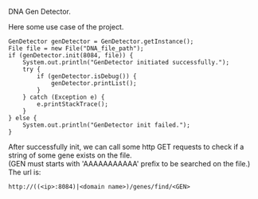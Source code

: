 
DNA Gen Detector.
 
Here some use case of the project.

    GenDetector genDetector = GenDetector.getInstance();
    File file = new File("DNA_file_path");
    if (genDetector.init(8084, file)) {
        System.out.println("GenDetector initiated successfully.");
        try {
            if (genDetector.isDebug()) {
                genDetector.printList();
            }
        } catch (Exception e) {
            e.printStackTrace();
        }
    } else {
        System.out.println("GenDetector init failed.");
    }

After successfully init, we can call some http GET requests to check if a string of some gene exists on the file.<BR>
(GEN must starts with 'AAAAAAAAAAA' prefix to be searched on the file.)<BR>
The url is:<BR>

    http://((<ip>:8084)|<domain name>)/genes/find/<GEN>
